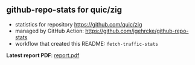 ## github-repo-stats for quic/zig

- statistics for repository https://github.com/quic/zig
- managed by GitHub Action: https://github.com/jgehrcke/github-repo-stats
- workflow that created this README: `fetch-traffic-stats`

**Latest report PDF**: [report.pdf](https://github.com/njjetha/github-traffic/raw/github-repo-stats/quic/zig/latest-report/report.pdf)

